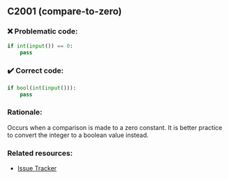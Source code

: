## C2001 (compare-to-zero)

### :x: Problematic code:

```python
if int(input()) == 0:
    pass
```

### :heavy_check_mark: Correct code:

```python
if bool(int(input())):
    pass
```

### Rationale:

Occurs when a comparison is made to a zero constant.
It is better practice to convert the integer to a boolean value instead.

### Related resources:

- [Issue Tracker](https://github.com/PyCQA/pylint/issues?q=is%3Aissue+%22compare-to-zero%22+OR+%22C2001%22)
